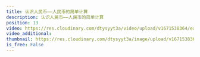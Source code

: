 ```yaml
---
title: 认识人民币——人民币的简单计算
description: 认识人民币——人民币的简单计算
position: 13
video: https://res.cloudinary.com/dtysyyt3a/video/upload/v1671538364/easymath/1年级下/05单元认识人民币/sjivvkl8dkeidjmn9see.mp4
video_additional: 
thumbnail: https://res.cloudinary.com/dtysyyt3a/image/upload/v1671538365/easymath/1年级下/05单元认识人民币/lqmcmwceph6mrv6cqwuv.png
is_free: False
---
```

